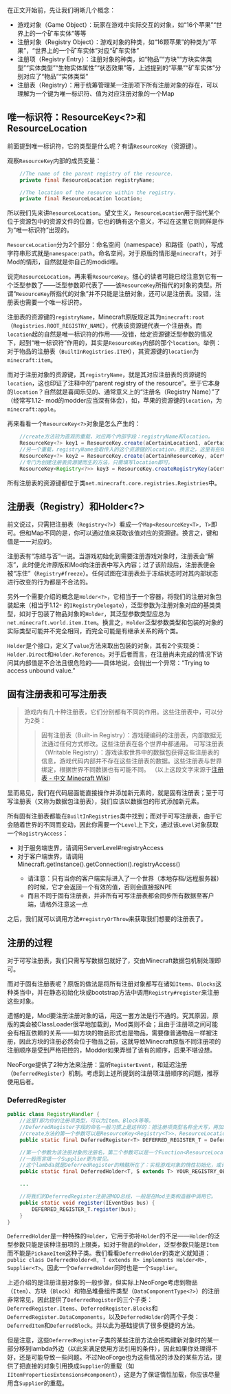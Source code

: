 在正文开始前，先让我们明晰几个概念：
<ul>
<li>游戏对象（Game Object）：玩家在游戏中实际交互的对象，如“16个苹果”“世界上的一个矿车实体”等等</li>
<li>注册对象（Registry Object）：游戏对象的种类，如“16颗苹果”的种类为“苹果”，“世界上的一个矿车实体”对应“矿车实体”</li>
<li>注册项（Registry Entry）：注册对象的种类，如“物品”“方块”“方块实体类型”“实体类型”“生物实体属性”“状态效果”等，上述提到的“苹果”“矿车实体”分别对应了“物品”“实体类型”</li>
<li>注册表（Registry）：用于统筹管理某一注册项下所有注册对象的存在，可以理解为一个键为唯一标识符、值为对应注册对象的一个Map</li>
</ul>

## 唯一标识符：ResourceKey<?>和ResourceLocation
前面提到唯一标识符，它的类型是什么呢？有请`ResourceKey`（资源键）。

观察`ResourceKey`内部的成员变量：
```Java
    //The name of the parent registry of the resource.
    private final ResourceLocation registryName;

    //The location of the resource within the registry.
    private final ResourceLocation location;
```
所以我们先来讲`ResourceLocation`。望文生义，`ResourceLocation`用于指代某个位于资源包中的资源文件的位置，它也的确有这个意义，不过在这里它则同样是作为“唯一标识符”出现的。

`ResourceLocation`分为2个部分：命名空间（namespace）和路径（path），写成字符串形式就是`namespace:path`。命名空间，对于原版的情形是`minecraft`，对于Mod的情形，自然就是你自己的modid哩。

说完`ResourceLocation`，再来看`ResourceKey`。细心的读者可能已经注意到它有一个泛型参数了——泛型参数即代表了——该`ResourceKey`所指代的对象的类型。所谓“`ResourceKey`所指代的对象”并不只能是注册对象，还可以是注册表。没错，注册表也需要一个唯一标识符。

注册表的资源键的`registryName`，Minecraft原版规定其为`minecraft:root`（`Registries.ROOT_REGISTRY_NAME`），代表该资源键代表一个注册表。而`location`起的自然是唯一标识符的作用——没错，给定资源键泛型参数的情况下，起到“唯一标识符”作用的，其实是`ResourceKey`内部的那个`location`。举例：对于物品的注册表（`BuiltInRegistries.ITEM`），其资源键的`location`为`minecraft:item`。

而对于注册对象的资源键，其`registryName`，就是其对应注册表的资源键的`location`，这也印证了注释中的“parent registry of the resource”。至于它本身的`location`？自然就是喜闻乐见的、通常意义上的“注册名（Registry Name）”了（经常写1.12- mod的modder应当深有体会），如，苹果的资源键的`location`，为`minecraft:apple`。

再来看看一个`ResourceKey<?>`对象是怎么产生的：
```Java
    //create方法较为直观的重载，对应两个内部字段：registryName和location。
    ResourceKey<?> key1 = ResourceKey.create(aCertainLocation1, aCertainLocation2);
    //另一个重载，registryName会取传入的这个资源键的location。换言之，这里有些体现“资源键间的继承”这种概念。
    ResourceKey<?> key2 = ResourceKey.create(aCertainResourceKey, aCertainLocation3);
    //专门为创建注册表资源键而生的方法，只需填写location即可。
    ResourceKey<Registry<?>> key3 = ResourceKey.createRegistryKey(aCertainLocation4);
```

所有注册表的资源键都位于类`net.minecraft.core.registries.Registries`中。

## 注册表（Registry）和Holder<?>
前文说过，只需把注册表（`Registry<?>`）看成一个`Map<ResourceKey<T>, T>`即可。但和Map不同的是，你可以通过值来获取该值对应的资源键。换言之，键和值是一一对应的。

注册表有“冻结与否”一说。当游戏初始化到需要注册游戏对象时，注册表会“解冻”，此时便允许原版和Mod向注册表中写入内容；过了该阶段后，注册表便会被“冻住”（`Registry#freeze`）。任何试图在注册表处于冻结状态时对其内部状态进行改变的行为都是不合法的。

另外一个需要介绍的概念是`Holder<?>`，它相当于一个容器，将我们的注册对象包装起来（相当于1.12- 的`IRegistryDelegate`），泛型参数为注册对象对应的基类类型，如对于包装了物品对象的`Holder`，其泛型参数类型应总为`net.minecraft.world.item.Item`。换言之，`Holder`泛型参数类型和包装的对象的实际类型可能并不完全相同，而完全可能是有继承关系的两个类。

`Holder`是个接口，定义了`value`方法来取出包装的对象，其有2个实现类：`Holder.Direct`和`Holder.Reference`。对于后者而言，在注册尚未完成的情况下访问其内部值是不合法且很危险的——具体地说，会抛出一个异常：“Trying to access unbound value.”

## 固有注册表和可写注册表
> 游戏内有几十种注册表，它们分别都有不同的作用。这些注册表中，可以分为2类：
>> 固有注册表（Built-in Registry）：游戏硬编码的注册表，内部数据无法通过任何方式修改。这些注册表在各个世界中都通用。
>> 可写注册表（Writable Registry）：游戏读取世界中的数据包获得这些注册表的信息，游戏代码内部并不存在这些注册表的数据。这些注册表与世界绑定，根据世界不同数据也有可能不同。
（以上这段文字来源于[注册表 - 中文 Minecraft Wiki](https://zh.minecraft.wiki/w/注册表)）

显而易见，我们在代码层面能直接操作并添加新元素的，就是固有注册表；至于可写注册表（又称为数据包注册表），我们应该以数据包的形式添加新元素。

所有固有注册表都能在`BuiltInRegistries`类中找到；而对于可写注册表，由于它会随着世界的不同而变动，因此你需要一个`Level`上下文，通过该`Level`对象获取一个`RegistryAccess`：

<ul>
<li>对于服务端世界，请调用ServerLevel#registryAccess</li>
<li>对于客户端世界，请调用Minecraft.getInstance().getConnection().registryAccess()</li>
<ul>
<li>请注意：只有当你的客户端实际进入了一个世界（本地存档/远程服务器）的时候，它才会返回一个有效的值，否则会直接报NPE</li>
<li>而且不同于固有注册表，并非所有可写注册表都会同步所有数据至客户端，请格外注意这一点</li>
</ul>
</ul>

之后，我们就可以调用方法`#registryOrThrow`来获取我们想要的注册表了。

## 注册的过程
对于可写注册表，我们只需写写数据包就好了，交由Minecraft数据包机制处理即可。

而对于固有注册表呢？原版的做法是将所有注册对象都写在诸如`Items`、`Blocks`这种类当中，并在静态初始化块或bootstrap方法中调用`Registry#register`来注册这些对象。

遗憾的是，Mod要注册注册对象的话，用这一套方法是行不通的。究其原因，原版的类会被ClassLoader很早地加载到，Mod类则不会；且由于注册项之间可能会有相互依赖的关系——如方块的物品形式也是物品，需要像普通物品一样被注册，因此方块的注册必然会位于物品之前，这就导致Minecraft原版不同注册项的注册顺序是受到严格把控的，Modder如果弄错了该有的顺序，后果不堪设想。

NeoForge提供了2种方法来注册：监听`RegisterEvent`，和延迟注册（`DeferredRegister`）机制。考虑到上述所提到的注册项注册顺序的问题，推荐使用后者。

### DeferredRegister
```Java
public class RegistryHandler {
    //这里T即为你的注册项类型，可以为Item、Block等等。
    //DeferredRegister字段的命名一般习惯上是这样的：把注册项类型名称全大写，再加S，如DeferredRegister<Item>一般会被命名为ITEMS。
    //create方法的第一个参数可以是ResourceKey<Registry<T>>、ResourceLocation或Registry<T>。
    public static final DeferredRegister<T> DEFERRED_REGISTER_T = DeferredRegister.create(BuiltInRegistries.xxx, MODID);

    //第一个参数为该注册对象的注册名，第二个参数可以是一个Function<ResourceLocation, ? extends S>，也可以是一个Supplier<? extends S>。
    //一般而言填一个Supplier更为常见。
    //这个lambda就是DeferredRegister的精髓所在了：实现游戏对象的惰性初始化，或许这个字段被加载得较早，但是lambda里的方法要到RegisterEvent被发布才被调用，这个DeferredHolder才真正可用。因此各个注册项之间的注册先后顺序就不用Modder来操心了。
    public static final DeferredHolder<T, S extends T> YOUR_REGISTRY_OBJECT = DEFERRED_REGISTER_T.register("example_name", () -> ...);

    ...

    //将我们的DeferredRegister注册进MOD总线，一般是在Mod主类构造器中调用它。
    public static void register(IEventBus bus) {
        DEFERRED_REGISTER_T.register(bus);
    }
}
```

`DeferredHolder`是一种特殊的`Holder`，它用于弥补`Holder`的不足——`Holder`的泛型参数只能是该种注册项的上限类，如对于物品的`Holder`，泛型参数只能是`Item`而不能是`PickaxeItem`这种子类。我们看看`DeferredHolder`的类定义就知道：`public class DeferredHolder<R, T extends R> implements Holder<R>, Supplier<T>`。因此一个`DeferredHolder`同时也是一个`Supplier`。

上述介绍的是注册注册对象的一般步骤，但实际上NeoForge考虑到物品（`Item`）、方块（`Block`）和物品堆叠组件类型（`DataComponentType<?>`）的注册非常常见，因此提供了`DeferredRegister`的三个子类：`DeferredRegister.Items`、`DeferredRegister.Blocks`和`DeferredRegister.DataComponents`，以及`DeferredHolder`的两个子类：`DeferredItem`和`DeferredBlock`。并以此为基础提供了很多便捷的方法。

但是注意，这些`DeferredRegister`子类的某些注册方法会把构建新对象时的某一部分移到lambda外边（以此来满足使用方法引用的条件），因此如果你处理得不好，还是可能导致一些问题。不过NeoForge也为这些情况的涉及的某些方法，提供了把直接的对象引用换成`Supplier`的重载（如`IItemPropertiesExtensions#component`），这是为了保证惰性加载，你应该尽量用含`Supplier`的重载。
